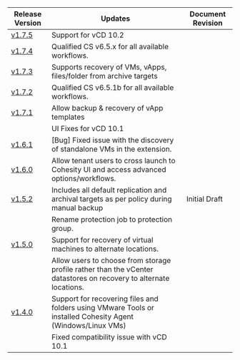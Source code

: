 | Release Version                                                                  	| Updates                                                                                                           	| Document Revision 	|
|----------------------------------------------------------------------------------	|-------------------------------------------------------------------------------------------------------------------	|-------------------	|
| [v1.7.5](https://github.com/cohesity/cohesity-vcd-extension/releases/tag/v1.7.5) 	| Support for vCD 10.2	|      	|
| [v1.7.4](https://github.com/cohesity/cohesity-vcd-extension/releases/tag/v1.7.4) 	| Qualified CS v6.5.x for all available workflows.	|      	|
| [v1.7.3](https://github.com/cohesity/cohesity-vcd-extension/releases/tag/v1.7.3) 	| Supports recovery of VMs, vApps, files/folder from archive targets	|      	|
| [v1.7.2](https://github.com/cohesity/cohesity-vcd-extension/releases/tag/v1.7.2) 	| Qualified CS v6.5.1b for all available workflows.                          	|      	|
| [v1.7.1](https://github.com/cohesity/cohesity-vcd-extension/releases/tag/v1.7.1) 	| Allow backup & recovery of vApp templates                         	|      	|
|                                                                                  	| UI Fixes for vCD 10.1                                                                        	|                   	|
| [v1.6.1](https://github.com/cohesity/cohesity-vcd-extension/releases/tag/v1.6.1) 	| [Bug] Fixed issue with the discovery of standalone VMs in the extension.                          	|      	|
| [v1.6.0](https://github.com/cohesity/cohesity-vcd-extension/releases/tag/v1.6.0) 	| Allow tenant users to cross launch to Cohesity UI and access advanced options/workflows.                          	|      	|
| [v1.5.2](https://github.com/cohesity/cohesity-vcd-extension/releases/tag/v1.5.2) 	| Includes all default replication and archival targets as per policy during manual backup                          	| Initial Draft     	|
|                                                                                  	| Rename protection job to protection group.                                                                        	|                   	|
| [v1.5.0](https://github.com/cohesity/cohesity-vcd-extension/releases/tag/v1.5.0) 	| Support for recovery of virtual machines to alternate locations.                                                  	|                   	|
|                                                                                  	| Allow users to choose from storage profile rather than the vCenter datastores on recovery to alternate locations. 	|                   	|
| [v1.4.0](https://github.com/cohesity/cohesity-vcd-extension/releases/tag/v1.4.0) 	| Support for recovering files and folders using VMware Tools or installed Cohesity Agent (Windows/Linux VMs)       	|                   	|
|                                                                                  	| Fixed compatibility issue with vCD 10.1                                                                           	|                   	|